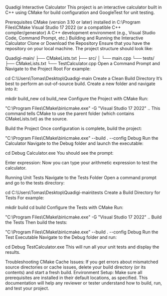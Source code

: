 Quadigi Interactive Calculator
This project is an interactive calculator built in C++ using CMake for build configuration and GoogleTest for unit testing.

Prerequisites
CMake (version 3.10 or later) installed in C:\Program Files\CMake
Visual Studio 17 2022 (or a compatible C++ compiler/generator)
A C++ development environment (e.g., Visual Studio Code, Command Prompt, etc.)
Building and Running the Interactive Calculator
Clone or Download the Repository
Ensure that you have the repository on your local machine. The project structure should look like:

Quadigi-main/
├── CMakeLists.txt
├── src/
│   └── main.cpp
└── tests/
    ├── CMakeLists.txt
    └── TestCalculator.cpp
Open a Command Prompt and Navigate to the Project Root
For example:

cd C:\Users\Tomas\Desktop\Quadigi-main
Create a Clean Build Directory
It’s best to perform an out-of-source build. Create a new folder and navigate into it:

mkdir build_new
cd build_new
Configure the Project with CMake
Run:

"C:\Program Files\CMake\bin\cmake.exe" -G "Visual Studio 17 2022" ..
This command tells CMake to use the parent folder (which contains CMakeLists.txt) as the source.

Build the Project
Once configuration is complete, build the project:

"C:\Program Files\CMake\bin\cmake.exe" --build . --config Debug
Run the Calculator
Navigate to the Debug folder and launch the executable:

cd Debug
Calculator.exe
You should see the prompt:

Enter expression:
Now you can type your arithmetic expression to test the calculator.

Running Unit Tests
Navigate to the Tests Folder
Open a command prompt and go to the tests directory:

cd C:\Users\Tomas\Desktop\Quadigi-main\tests
Create a Build Directory for Tests
For example:

mkdir build
cd build
Configure the Tests with CMake
Run:

"C:\Program Files\CMake\bin\cmake.exe" -G "Visual Studio 17 2022" ..
Build the Tests
Then build the tests:

"C:\Program Files\CMake\bin\cmake.exe" --build . --config Debug
Run the Test Executable
Navigate to the Debug folder and run:

cd Debug
TestCalculator.exe
This will run all your unit tests and display the results.

Troubleshooting
CMake Cache Issues:
If you get errors about mismatched source directories or cache issues, delete your build directory (or its contents) and start a fresh build.
Environment Setup:
Make sure all prerequisites are installed in their default locations, as specified.
This documentation will help any reviewer or tester understand how to build, run, and test your project.